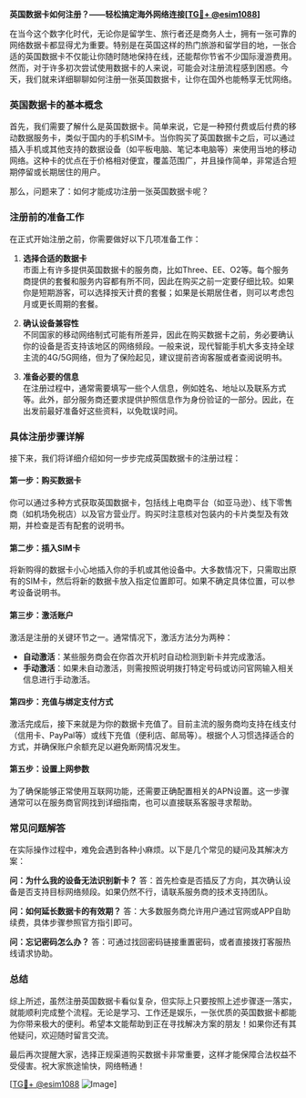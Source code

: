**英国数据卡如何注册？——轻松搞定海外网络连接[[TG💪+ @esim1088](https://t.me/s/esim1088)]**

在当今这个数字化时代，无论你是留学生、旅行者还是商务人士，拥有一张可靠的网络数据卡都显得尤为重要。特别是在英国这样的热门旅游和留学目的地，一张合适的英国数据卡不仅能让你随时随地保持在线，还能帮你节省不少国际漫游费用。然而，对于许多初次尝试使用数据卡的人来说，可能会对注册流程感到困惑。今天，我们就来详细聊聊如何注册一张英国数据卡，让你在国外也能畅享无忧网络。

### 英国数据卡的基本概念

首先，我们需要了解什么是英国数据卡。简单来说，它是一种预付费或后付费的移动数据服务卡，类似于国内的手机SIM卡。当你购买了英国数据卡之后，可以通过插入手机或其他支持的数据设备（如平板电脑、笔记本电脑等）来使用当地的移动网络。这种卡的优点在于价格相对便宜，覆盖范围广，并且操作简单，非常适合短期停留或长期居住的用户。

那么，问题来了：如何才能成功注册一张英国数据卡呢？

### 注册前的准备工作

在正式开始注册之前，你需要做好以下几项准备工作：

1. **选择合适的数据卡**  
   市面上有许多提供英国数据卡的服务商，比如Three、EE、O2等。每个服务商提供的套餐和服务内容都有所不同，因此在购买之前一定要仔细比较。如果你是短期游客，可以选择按天计费的套餐；如果是长期居住者，则可以考虑包月或更长周期的套餐。

2. **确认设备兼容性**  
   不同国家的移动网络制式可能有所差异，因此在购买数据卡之前，务必要确认你的设备是否支持该地区的网络频段。一般来说，现代智能手机大多支持全球主流的4G/5G网络，但为了保险起见，建议提前咨询客服或者查阅说明书。

3. **准备必要的信息**  
   在注册过程中，通常需要填写一些个人信息，例如姓名、地址以及联系方式等。此外，部分服务商还要求提供护照信息作为身份验证的一部分。因此，在出发前最好准备好这些资料，以免耽误时间。

### 具体注册步骤详解

接下来，我们将详细介绍如何一步步完成英国数据卡的注册过程：

#### 第一步：购买数据卡
你可以通过多种方式获取英国数据卡，包括线上电商平台（如亚马逊）、线下零售商（如机场免税店）以及官方营业厅。购买时注意核对包装内的卡片类型及有效期，并检查是否有配套的说明书。

#### 第二步：插入SIM卡
将新购得的数据卡小心地插入你的手机或其他设备中。大多数情况下，只需取出原有的SIM卡，然后将新的数据卡放入指定位置即可。如果不确定具体位置，可以参考设备说明书。

#### 第三步：激活账户
激活是注册的关键环节之一。通常情况下，激活方法分为两种：
- **自动激活**：某些服务商会在你首次开机时自动检测到新卡并完成激活。
- **手动激活**：如果未自动激活，则需按照说明拨打特定号码或访问官网输入相关信息进行手动激活。

#### 第四步：充值与绑定支付方式
激活完成后，接下来就是为你的数据卡充值了。目前主流的服务商均支持在线支付（信用卡、PayPal等）或线下充值（便利店、邮局等）。根据个人习惯选择适合的方式，并确保账户余额充足以避免断网情况发生。

#### 第五步：设置上网参数
为了确保能够正常使用互联网功能，还需要正确配置相关的APN设置。这一步骤通常可以在服务商官网找到详细指南，也可以直接联系客服寻求帮助。

### 常见问题解答

在实际操作过程中，难免会遇到各种小麻烦。以下是几个常见的疑问及其解决方案：

**问：为什么我的设备无法识别新卡？**
答：首先检查是否插反了方向，其次确认设备是否支持目标网络频段。如果仍然不行，请联系服务商的技术支持团队。

**问：如何延长数据卡的有效期？**
答：大多数服务商允许用户通过官网或APP自助续费，具体步骤参照官方指引即可。

**问：忘记密码怎么办？**
答：可通过找回密码链接重置密码，或者直接拨打客服热线请求协助。

### 总结

综上所述，虽然注册英国数据卡看似复杂，但实际上只要按照上述步骤逐一落实，就能顺利完成整个流程。无论是学习、工作还是娱乐，一张优质的英国数据卡都能为你带来极大的便利。希望本文能帮助到正在寻找解决方案的朋友！如果你还有其他疑问，欢迎随时留言交流。

最后再次提醒大家，选择正规渠道购买数据卡非常重要，这样才能保障合法权益不受侵害。祝大家旅途愉快，网络畅通！

[[TG💪+ @esim1088](https://t.me/s/esim1088) ![Image](https://i.postimg.cc/4NQfJmqS/Snipaste-2025-05-13-00-14-12.png)]